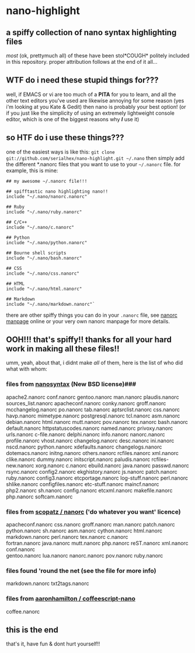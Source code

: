 nano-highlight
==============

a spiffy collection of nano syntax highlighting files
-----------------------------------------------------

*most* (ok, prettymuch all) of these have been stol\*COUGH\* politely included in this repository.  proper 
attribution follows at the end of it all...

WTF do i need these stupid things for???
----------------------------------------

well, if EMACS or vi are  too much of a **PITA** for you to learn, and all the other text editors you've used are 
likewise annoying for some reason (yes i'm looking at you Kate & Gedit) then nano is probably your best option!  (or 
if you just like the simplicity of using an extremely lightweight console editor, which is one of the biggest reasons 
why __*I*__ use it)

so HTF do i use these things???
-------------------------------

one of the easiest ways is like this:
`git clone git://github.com/serialhex/nano-highlight.git ~/.nano`
then simply add the different \*.nanorc files that you want to use to your `~/.nanorc` file.  for example, this is mine:

	## my awesome ~/.nanorc file!!!                                            
	
	## spifftastic nano highlighting nano!!
	include "~/.nano/nanorc.nanorc"
	
	## Ruby
	include "~/.nano/ruby.nanorc"
	
	## C/C++
	include "~/.nano/c.nanorc"
	
	## Python
	include "~/.nano/python.nanorc"
	
	## Bourne shell scripts
	include "~/.nano/bash.nanorc"
	
	## CSS
	include "~/.nano/css.nanorc"
	
	## HTML
	include "~/.nano/html.nanorc"
	
	## Markdown
	include "~/.nano/markdown.nanorc"`

there are other spiffy things you can do in your `.nanorc` file, see [nanorc manpage][] online or your very own nanorc manpage for more details.

[nanorc manpage]: http://www.nano-editor.org/dist/v2.2/nanorc.5.html

OOH!!!  that's spiffy!!  thanks for all your hard work in making all these files!!
----------------------------------------------------------------------------------

umm, yeah, about that, i didnt make *all* of them, here is the list of who did what with whom:

### files from [nanosyntax][] (New BSD license)###
[nanosyntax]: http://code.google.com/p/nanosyntax/

apache2.nanorc      conf.nanorc        gentoo.nanorc           man.nanorc          plaudis.nanorc      sources_list.nanorc
apacheconf.nanorc   conky.nanorc       groff.nanorc            mcchangelog.nanorc  po.nanorc           tab.nanorc
aptsrclist.nanorc   css.nanorc         havp.nanorc             mimetype.nanorc     postgresql.nanorc   tcl.nanorc
asm.nanorc          debian.nanorc      html.nanorc             mutt.nanorc         pov.nanorc          tex.nanorc
bash.nanorc         default.nanorc     httpstatuscodes.nanorc  named.nanorc        privoxy.nanorc      urls.nanorc
c-file.nanorc       delphi.nanorc      info.nanorc             nanorc.nanorc       profile.nanorc      vhost.nanorc
changelog.nanorc    desc.nanorc        ini.nanorc              nscd.nanorc         python.nanorc       xdefaults.nanorc
changelogs.nanorc   dotemacs.nanorc    initng.nanorc           others.nanorc       rcfiles.nanorc      xml.nanorc
clike.nanorc        dummy.nanorc       initscript.nanorc       paludis.nanorc      rcfiles-new.nanorc  xorg.nanorc
c.nanorc            ebuild.nanorc      java.nanorc             passwd.nanorc       rsync.nanorc
config2.nanorc      ekghistory.nanorc  js.nanorc               patch.nanorc        ruby.nanorc
config3.nanorc      etcportage.nanorc  log-stuff.nanorc        perl.nanorc         shlike.nanorc
configfiles.nanorc  etc-stuff.nanorc   maincf.nanorc           php2.nanorc         sh.nanorc
config.nanorc       etcxml.nanorc      makefile.nanorc         php.nanorc          softcam.nanorc

### files from [scopatz / nanorc][] ('do whatever you want' licence) ###
[scopatz / nanorc]: https://github.com/scopatz/nanorc

apacheconf.nanorc  css.nanorc      groff.nanorc  man.nanorc       patch.nanorc  python.nanorc  sh.nanorc
asm.nanorc         cython.nanorc   html.nanorc   markdown.nanorc  perl.nanorc   tex.nanorc     c.nanorc           
fortran.nanorc     java.nanorc     mutt.nanorc   php.nanorc       reST.nanorc   xml.nanorc     conf.nanorc        
gentoo.nanorc      lua.nanorc      nanorc.nanorc pov.nanorc       ruby.nanorc

### files found 'round the net (see the file for more info) ###

markdown.nanorc    txt2tags.nanorc

### files from [aaronhamilton / coffeescript-nano][] ###
[aaronhamilton / coffeescript-nano]: https://github.com/aaronhamilton/coffeescript-nano
coffee.nanorc

## this is the end ##

that's it, have fun & dont hurt yourself!!
